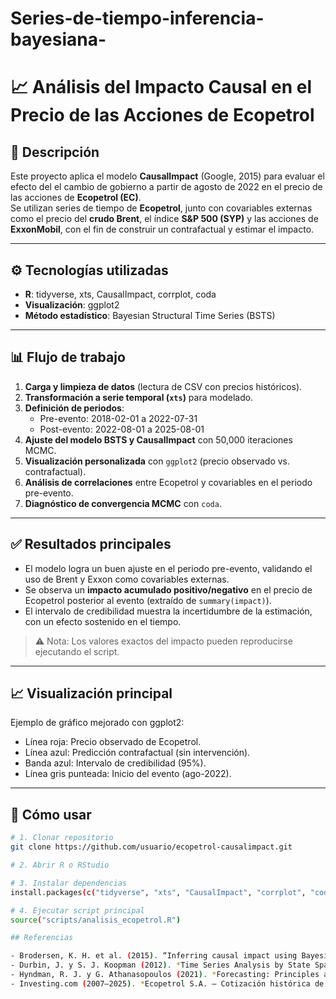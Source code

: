 # Series-de-tiempo-inferencia-bayesiana-
# 📈 Análisis del Impacto Causal en el Precio de las Acciones de Ecopetrol  

## 📌 Descripción
Este proyecto aplica el modelo **CausalImpact** (Google, 2015) para evaluar el efecto del el cambio de gobierno a partir de agosto de 2022 en el precio de las acciones de **Ecopetrol (EC)**.  
Se utilizan series de tiempo de **Ecopetrol**, junto con covariables externas como el precio del **crudo Brent**, el índice **S&P 500 (SYP)** y las acciones de **ExxonMobil**, con el fin de construir un contrafactual y estimar el impacto.

---

## ⚙️ Tecnologías utilizadas
- **R**: tidyverse, xts, CausalImpact, corrplot, coda  
- **Visualización**: ggplot2  
- **Método estadístico**: Bayesian Structural Time Series (BSTS)  

---

## 📊 Flujo de trabajo
1. **Carga y limpieza de datos** (lectura de CSV con precios históricos).  
2. **Transformación a serie temporal (`xts`)** para modelado.  
3. **Definición de periodos**:  
   - Pre-evento: 2018-02-01 a 2022-07-31  
   - Post-evento: 2022-08-01 a 2025-08-01  
4. **Ajuste del modelo BSTS y CausalImpact** con 50,000 iteraciones MCMC.  
5. **Visualización personalizada** con `ggplot2` (precio observado vs. contrafactual).  
6. **Análisis de correlaciones** entre Ecopetrol y covariables en el periodo pre-evento.  
7. **Diagnóstico de convergencia MCMC** con `coda`.  

---

## ✅ Resultados principales
- El modelo logra un buen ajuste en el periodo pre-evento, validando el uso de Brent y Exxon como covariables externas.  
- Se observa un **impacto acumulado positivo/negativo** en el precio de Ecopetrol posterior al evento (extraído de `summary(impact)`).  
- El intervalo de credibilidad muestra la incertidumbre de la estimación, con un efecto sostenido en el tiempo.  

> ⚠️ Nota: Los valores exactos del impacto pueden reproducirse ejecutando el script.  

---

## 📈 Visualización principal
Ejemplo de gráfico mejorado con ggplot2:  

- Línea roja: Precio observado de Ecopetrol.  
- Línea azul: Predicción contrafactual (sin intervención).  
- Banda azul: Intervalo de credibilidad (95%).  
- Línea gris punteada: Inicio del evento (ago-2022).  

---

## 🚀 Cómo usar
```bash
# 1. Clonar repositorio
git clone https://github.com/usuario/ecopetrol-causalimpact.git

# 2. Abrir R o RStudio

# 3. Instalar dependencias
install.packages(c("tidyverse", "xts", "CausalImpact", "corrplot", "coda"))

# 4. Ejecutar script principal
source("scripts/analisis_ecopetrol.R")

## Referencias

- Brodersen, K. H. et al. (2015). “Inferring causal impact using Bayesian structural time-series models”. *The Annals of Applied Statistics*, 9(1), 247-274.  
- Durbin, J. y S. J. Koopman (2012). *Time Series Analysis by State Space Methods*. 2nd ed. Oxford University Press.  
- Hyndman, R. J. y G. Athanasopoulos (2021). *Forecasting: Principles and Practice*. 3rd ed. OTexts. Disponible en: [https://otexts.com/fpp3](https://otexts.com/fpp3)  
- Investing.com (2007–2025). *Ecopetrol S.A. – Cotización histórica de acciones*. Disponible en: [https://es.investing.com](https://es.investing.com)  
